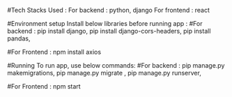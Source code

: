 #Tech Stacks Used :
For backend : python, django
For frontend : react

#Environment setup 
Install below libraries before running app :
#For backend :
pip install django, 
pip install django-cors-headers, 
pip install pandas, 

#For Frontend :
npm install axios

#Running 
To run app, use below commands:
#For backend :
pip manage.py makemigrations, 
pip manage.py migrate ,
pip manage.py runserver,

#For Frontend :
npm start
